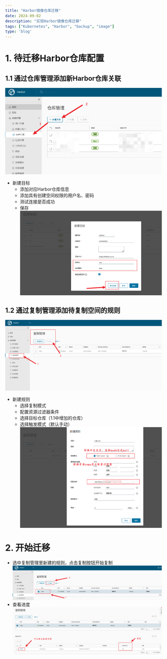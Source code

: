 ```yaml
---
title: "Harbor镜像仓库迁移"
date: 2024-09-02
description: "实现Harbor镜像仓库迁移"
tags: ["Kubernetes", "Harbor", "backup", "image"]
type: 'blog'
---
```


# 1. 待迁移Harbor仓库配置
## 1.1 通过仓库管理添加新Harbor仓库关联
![image.png](./1.png)
- 新建目标
  - 添加对应Harbor仓库信息
  - 添加具有创建空间权限的用户名、密码
  - 测试连接是否成功
  - 保存
![image.png](./2.png)

## 1.2 通过复制管理添加待复制空间的规则
![image.png](./3.png)
- 新建规则
  - 选择复制模式
  - 配置资源过滤器条件
  - 选择目标仓库（1.1中增加的仓库）
  - 选择触发模式（默认手动）
![image.png](./4.png)

# 2. 开始迁移
- 选中复制管理里新建的规则，点击复制按钮开始复制
![image.png](./5.png)
- 查看进度
![image.png](./6.png)